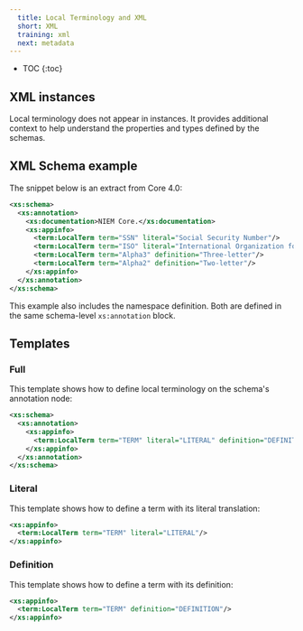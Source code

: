 ```yaml
---
  title: Local Terminology and XML
  short: XML
  training: xml
  next: metadata
---
```


- TOC
{:toc}

## XML instances

Local terminology does not appear in instances.  It provides additional context to help understand the properties and types defined by the schemas.

## XML Schema example

The snippet below is an extract from Core 4.0:

```xml
<xs:schema>
  <xs:annotation>
    <xs:documentation>NIEM Core.</xs:documentation>
    <xs:appinfo>
      <term:LocalTerm term="SSN" literal="Social Security Number"/>
      <term:LocalTerm term="ISO" literal="International Organization for Standardization"/>
      <term:LocalTerm term="Alpha3" definition="Three-letter"/>
      <term:LocalTerm term="Alpha2" definition="Two-letter"/>
    </xs:appinfo>
  </xs:annotation>
</xs:schema>
```

This example also includes the namespace definition.  Both are defined in the same schema-level `xs:annotation` block.

## Templates

### Full

This template shows how to define local terminology on the schema's annotation node:

```xml
<xs:schema>
  <xs:annotation>
    <xs:appinfo>
      <term:LocalTerm term="TERM" literal="LITERAL" definition="DEFINITION"/>
    </xs:appinfo>
  </xs:annotation>
</xs:schema>
```

### Literal

This template shows how to define a term with its literal translation:

```xml
<xs:appinfo>
  <term:LocalTerm term="TERM" literal="LITERAL"/>
</xs:appinfo>
```

### Definition

This template shows how to define a term with its definition:

```xml
<xs:appinfo>
  <term:LocalTerm term="TERM" definition="DEFINITION"/>
</xs:appinfo>
```
